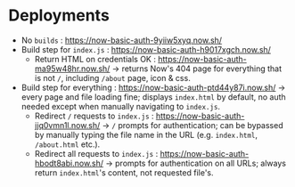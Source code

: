 # Deployments

- No `builds` : https://now-basic-auth-9yiiw5xyq.now.sh/
- Build step for `index.js` : https://now-basic-auth-h9017xgch.now.sh/
  - Return HTML on credentials OK : https://now-basic-auth-ma95w48hr.now.sh/ &rarr; returns Now's 404 page for everything that is not `/`, including `/about` page, icon & css.
- Build step for everything : https://now-basic-auth-ptd44y87i.now.sh/ &rarr; every page and file loading fine; displays `index.html` by default, no auth needed except when manually navigating to `index.js`.
  - Redirect `/` requests to `index.js` : https://now-basic-auth-jjq0vmn1l.now.sh/ &rarr; `/` prompts for authentication; can be bypassed by manually typing the file name in the URL (e.g. `index.html`, `/about.html` etc.).
  - Redirect all requests to `index.js` : https://now-basic-auth-hbodt8abi.now.sh/ &rarr; prompts for authentication on all URLs; always return `index.html`'s content, not requested file's.
